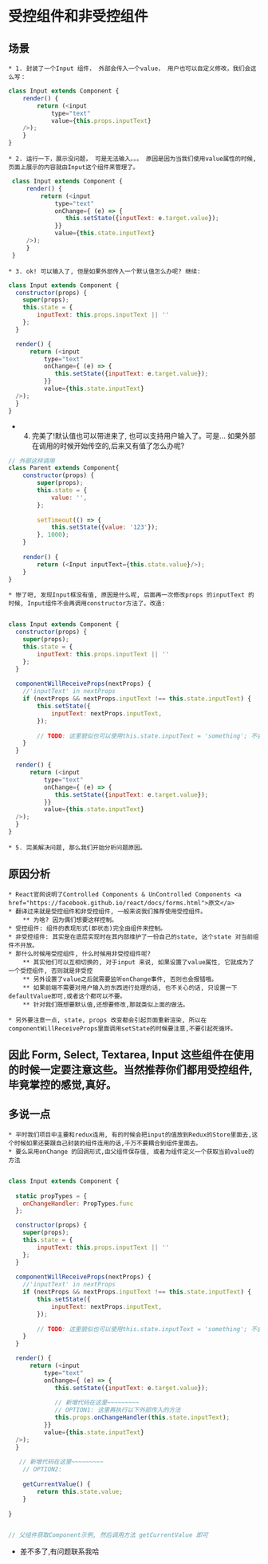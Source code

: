 # 受控组件和非受控组件

## 场景
    * 1. 封装了一个Input 组件， 外部会传入一个value， 用户也可以自定义修改，我们会这么写：

```javascript
class Input extends Component {
    render() {
        return (<input 
            type="text"
            value={this.props.inputText}
    />);
    }
}
```
    * 2. 运行一下，展示没问题， 可是无法输入。。。 原因是因为当我们使用value属性的时候, 页面上展示的内容就由Input这个组件来管理了。

```javascript
 class Input extends Component {
     render() {
         return (<input 
             type="text"
             onChange={ (e) => {
                this.setState({inputText: e.target.value});
             }}
             value={this.state.inputText}
     />);
     }
 }

```

    * 3. ok! 可以输入了, 但是如果外部传入一个默认值怎么办呢? 继续:
    
```javascript
class Input extends Component {
  constructor(props) {
    super(props);
    this.state = {
        inputText: this.props.inputText || ''
    };
  }

  render() {
      return (<input 
          type="text"
          onChange={ (e) => {
             this.setState({inputText: e.target.value});
          }}
          value={this.state.inputText}
  />);
  }
}

```  

   * 4. 完美了!默认值也可以带进来了, 也可以支持用户输入了。可是... 如果外部在调用的时候开始传空的,后来又有值了怎么办呢?
   
```javascript
// 外部这样调用
class Parent extends Component{
    constructor(props) {
        super(props);
        this.state = {
            value: '',
        };
        
        setTimeout(() => {
            this.setState({value: '123'});
        }, 1000);
    }
    
    render() {
        return (<Input inputText={this.state.value}/>);
    }
}

```
    * 惨了吧, 发现Input框没有值, 原因是什么呢, 后面再一次修改props 的inputText 的时候, Input组件不会再调用constructor方法了。改造:
    
```javascript

class Input extends Component {
  constructor(props) {
    super(props);
    this.state = {
        inputText: this.props.inputText || ''
    };
  }
  
  componentWillReceiveProps(nextProps) {
    //'inputText' in nextProps  
    if (nextProps && nextProps.inputText !== this.state.inputText) {
        this.setState({
            inputText: nextProps.inputText,
        });
        
        // TODO: 这里貌似也可以使用this.state.inputText = 'something'; 不会引起render方法执行。 
    }
  }

  render() {
      return (<input 
          type="text"
          onChange={ (e) => {
             this.setState({inputText: e.target.value});
          }}
          value={this.state.inputText}
  />);
  }
}

```

    * 5. 完美解决问题, 那么我们开始分析问题原因。
    
## 原因分析

    * React官网说明了Controlled Components & UnControlled Components <a href="https://facebook.github.io/react/docs/forms.html">原文</a>
    * 翻译过来就是受控组件和非受控组件, 一般来说我们推荐使用受控组件。
        ** 为啥? 因为偶们想要这样控制。
    * 受控组件: 组件的表现形式(即状态)完全由组件来控制。 
    * 非受控组件: 其实是在底层实现时在其内部维护了一份自己的state, 这个state 对当前组件不开放。
    * 那什么时候用受控组件, 什么时候用非受控组件呢?
        ** 其实他们可以互相切换的, 对于input 来说, 如果设置了value属性, 它就成为了一个受控组件, 否则就是非受控
        ** 另外设置了value之后就需要监听onChange事件, 否则也会报错哦。
        ** 如果前端不需要对用户输入的东西进行处理的话, 也不关心的话, 只设置一下defaultValue即可,或者这个都可以不要。
        ** 针对我们既想要默认值,还想要修改,那就类似上面的做法。
        
    * 另外要注意一点, state, props 改变都会引起页面重新渲染, 所以在componentWillReceiveProps里面调用setState的时候要注意,不要引起死循环。
        

## 因此 Form, Select, Textarea, Input 这些组件在使用的时候一定要注意这些。当然推荐你们都用受控组件,毕竟掌控的感觉,真好。

## 多说一点
    * 平时我们项目中主要和redux连用, 有的时候会把input的值放到Redux的Store里面去,这个时候如果还要跟自己封装的组件连用的话,千万不要耦合到组件里面去。
    * 要么采用onChange 的回调形式,由父组件保存值, 或者为组件定义一个获取当前value的方法
    
```javascript

class Input extends Component {
    
  static propTypes = {
    onChangeHandler: PropTypes.func
  };  

  constructor(props) {
    super(props);
    this.state = {
        inputText: this.props.inputText || ''
    };
  }
  
  componentWillReceiveProps(nextProps) {
    //'inputText' in nextProps  
    if (nextProps && nextProps.inputText !== this.state.inputText) {
        this.setState({
            inputText: nextProps.inputText,
        });
        
        // TODO: 这里貌似也可以使用this.state.inputText = 'something'; 不会引起render方法执行。 
    }
  }

  render() {
      return (<input 
          type="text"
          onChange={ (e) => {
             this.setState({inputText: e.target.value});
             
             // 新增代码在这里~~~~~~~~~
             // OPTION1: 这里再执行以下外部传入的方法            
             this.props.onChangeHandler(this.state.inputText);
          }}
          value={this.state.inputText}
  />);
  }
  
   // 新增代码在这里~~~~~~~~~
    // OPTION2:
    
    getCurrentValue() {
        return this.state.value;
    }
  
}


// 父组件获取Component示例, 然后调用方法 getCurrentValue 即可

```     
       

* 差不多了,有问题联系我哈              

  
    

